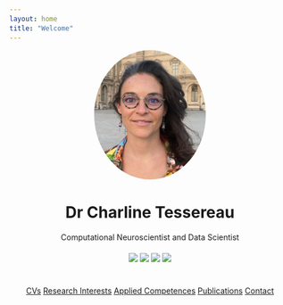 ```yaml
---
layout: home
title: "Welcome"
---
```


<div style="text-align: center;">
  <img src="/assets/images/avatar.png" alt="Dr Charline Tessereau" style="width:200px; border-radius:50%;">
  <h1>Dr Charline Tessereau</h1>
  <p>Computational Neuroscientist and Data Scientist</p>
</div>

<div style="text-align: center; margin-top: 20px;">
  <a href="https://github.com/charlinetess" target="_blank"><img src="https://img.icons8.com/ios-glyphs/30/000000/github.png"/></a>
  <a href="https://www.linkedin.com/in/charline-tessereau-457a95b8/" target="_blank"><img src="https://img.icons8.com/ios-glyphs/30/000000/linkedin.png"/></a>
  <a href="https://x.com/Charline_Tess" target="_blank"><img src="https://img.icons8.com/ios-glyphs/30/000000/twitter.png"/></a>
  <a href="https://bsky.app/profile/chrltsr.bsky.social" target="_blank"><img src="https://img.icons8.com/ios-glyphs/30/000000/bluesky.png"/></a>
  <!-- Add more social icons as needed -->
</div>

<div style="text-align: center; margin-top: 40px;">
  <a href="/cvs/" class="button">CVs</a>
  <a href="/research-interests/" class="button">Research Interests</a>
  <a href="/applied-competences/" class="button">Applied Competences</a>
  <a href="/publications/" class="button">Publications</a>
  <a href="/contact/" class="button">Contact</a>
</div>
